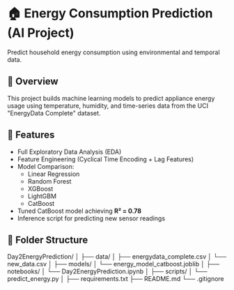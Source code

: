 # 🏠 Energy Consumption Prediction (AI Project)

Predict household energy consumption using environmental and temporal data.

## 📘 Overview
This project builds machine learning models to predict appliance energy usage using temperature, humidity, and time-series data from the UCI "EnergyData Complete" dataset.

## 🚀 Features
- Full Exploratory Data Analysis (EDA)
- Feature Engineering (Cyclical Time Encoding + Lag Features)
- Model Comparison:
  - Linear Regression
  - Random Forest
  - XGBoost
  - LightGBM
  - CatBoost
- Tuned CatBoost model achieving **R² = 0.78**
- Inference script for predicting new sensor readings

## 📂 Folder Structure
Day2EnergyPrediction/
│
├── data/
│   ├── energydata_complete.csv
│   └── new_data.csv
│
├── models/
│   └── energy_model_catboost.joblib
│
├── notebooks/
│   └── Day2EnergyPrediction.ipynb
│
├── scripts/
│   └── predict_energy.py
│
├── requirements.txt
├── README.md
└── .gitignore
